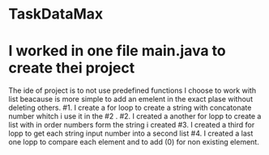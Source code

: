 # TaskDataMax
# I worked in one file main.java to create thei project
The ide of project is to not use predefined functions
I choose to work with list beacause is more simple to  add an  emelent in the exact plase without deleting others.
#1. I  create  a for loop to  create a string with concatonate number whitch i use it in  the #2 .
#2. I created a another for lopp to create a list with in order numbers form  the string i created
#3. I created a third for lopp to get  each  string input number  into  a second list
#4. I created a last one lopp to  compare each  element and to  add (0) for  non existing element.

